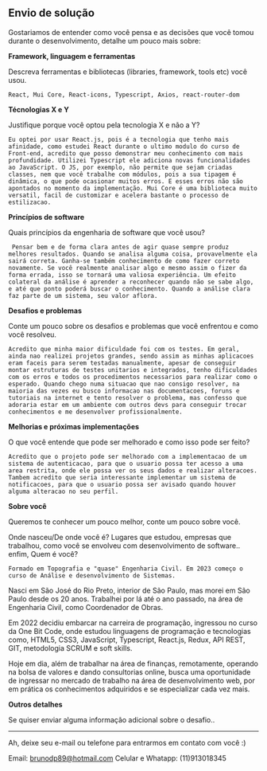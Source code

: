 ## Envio de solução

Gostariamos de entender como você pensa e as decisões que você tomou durante o desenvolvimento, detalhe um pouco mais sobre:

**Framework, linguagem e ferramentas**

Descreva ferramentas e bibliotecas (libraries, framework, tools etc) você usou.

    React, Mui Core, React-icons, Typescript, Axios, react-router-dom

**Técnologias X e Y**

Justifique porque você optou pela tecnologia X e não a Y?

    Eu optei por usar React.js, pois é a tecnologia que tenho mais afinidade, como estudei React durante o ultimo modulo do curso de Front-end, acredito que posso demonstrar meu conhecimento com mais profundidade. Utilizei Typescript ele adiciona novas funcionalidades ao JavaScript. O JS, por exemplo, não permite que sejam criadas classes, nem que você trabalhe com módulos, pois a sua tipagem é dinâmica, o que pode ocasionar muitos erros. E esses erros não são apontados no momento da implementação. Mui Core é uma biblioteca muito versatil, facil de customizar e acelera bastante o processo de estilizacao. 

**Princípios de software**

Quais princípios da engenharia de software que você usou?

     Pensar bem e de forma clara antes de agir quase sempre produz melhores resultados. Quando se analisa alguma coisa, provavelmente ela sairá correta. Ganha-se também conhecimento de como fazer correto novamente. Se você realmente analisar algo e mesmo assim o fizer da forma errada, isso se tornará uma valiosa experiência. Um efeito colateral da análise é aprender a reconhecer quando não se sabe algo, e até que ponto poderá buscar o conhecimento. Quando a análise clara faz parte de um sistema, seu valor aflora.

**Desafios e problemas**

Conte um pouco sobre os desafios e problemas que você enfrentou e como você resolveu.

    Acredito que minha maior dificuldade foi com os testes. Em geral, ainda nao realizei projetos grandes, sendo assim as minhas aplicacoes eram faceis para serem testadas manualmente, apesar de conseguir montar estruturas de testes unitarios e integrados, tenho dificuldades com os erros e todos os procedimentos necessarios para realizar como o esperado. Quando chego numa situacao que nao consigo resolver, na maioria das vezes eu busco informacao nas documentacoes, foruns e tutoriais na internet e tento resolver o problema, mas confesso que adoraria estar em um ambiente com outros devs para conseguir trocar conhecimentos e me desenvolver profissionalmente. 

**Melhorias e próximas implementações**

O que você entende que pode ser melhorado e como isso pode ser feito?

    Acredito que o projeto pode ser melhorado com a implementacao de um sistema de autenticacao, para que o usuario possa ter acesso a uma area restrita, onde ele possa ver os seus dados e realizar alteracoes. Tambem acredito que seria interessante implementar um sistema de notificacoes, para que o usuario possa ser avisado quando houver alguma alteracao no seu perfil.

**Sobre você**

Queremos te conhecer um pouco melhor, conte um pouco sobre você.

Onde nasceu/De onde você é? Lugares que estudou, empresas que trabalhou, como você se envolveu com desenvolvimento de software.. enfim, Quem é você?

    Formado em Topografia e "quase" Engenharia Civil. Em 2023 começo o curso de Análise e desenvolvimento de Sistemas. 

Nasci em São José do Rio Preto, interior de São Paulo, mas morei em São Paulo desde os 20 anos. Trabalhei por lá até o ano passado, na área de Engenharia Civil, como Coordenador de Obras.

Em 2022 decidiu embarcar na carreira de programação, ingressou no curso da One Bit Code, onde estudou linguagens de programação e tecnologias como, HTML5, CSS3, JavaScript, Typescript, React.js, Redux, API REST, GIT, metodologia SCRUM e soft skills.

Hoje em dia, além de trabalhar na área de finanças, remotamente, operando na bolsa de valores e dando consultorias online, busca uma oportunidade de ingressar no mercado de trabalho na área de desenvolvimento web, por em prática os conhecimentos adquiridos e se especializar cada vez mais.

**Outros detalhes**

Se quiser enviar alguma informação adicional sobre o desafio..


---

Ah, deixe seu e-mail ou telefone para entrarmos em contato com você :) 

Email: brunodp89@hotmail.com
Celular e Whatapp: (11)913018345

